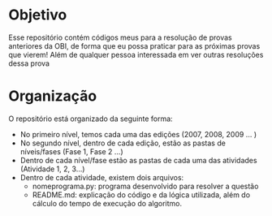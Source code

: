 # Objetivo 

Esse repositório contém códigos meus para a resolução de provas anteriores da OBI, de forma que eu possa praticar para as próximas provas que vierem! Além de qualquer pessoa interessada em ver outras resoluções dessa prova

# Organização 

O repositório está organizado da seguinte forma: 
- No primeiro nível, temos cada uma das edições (2007, 2008, 2009 ... )
- No segundo nível, dentro de cada edição, estão as pastas de níveis/fases (Fase 1, Fase 2 ...)
- Dentro de cada nível/fase estão as pastas de cada uma das atividades (Atividade 1, 2, 3...)
- Dentro de cada atividade, existem dois arquivos: 
    - nomeprograma.py: programa desenvolvido para resolver a questão
    - README.md: explicação do código e da lógica utilizada, além do cálculo do tempo de execução do algoritmo. 
